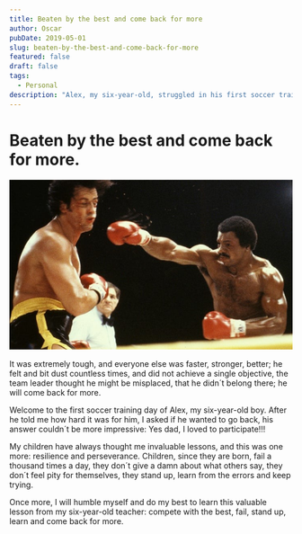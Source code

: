 ```yaml
---
title: Beaten by the best and come back for more
author: Oscar
pubDate: 2019-05-01
slug: beaten-by-the-best-and-come-back-for-more
featured: false
draft: false
tags:
  - Personal
description: "Alex, my six-year-old, struggled in his first soccer training but remained enthusiastic. His resilience taught me to embrace failure and persist. Once again, I'm learning from my young teacher."
---
```


# Beaten by the best and come back for more.

![Beaten by the best](https://github.com/OscarValerock/OscarValerock/blob/main/src/content/blog/beaten-by-the-best-and-come-back-for-more/Beaten%20by%20the%20best.jpg?raw=true)

It was extremely tough, and everyone else was faster, stronger, better; he felt and bit dust countless times, and did not achieve a single objective, the team leader thought he might be misplaced, that he didn´t belong there; he will come back for more.

Welcome to the first soccer training day of Alex, my six-year-old boy. After he told me how hard it was for him, I asked if he wanted to go back, his answer couldn´t be more impressive: Yes dad, I loved to participate!!!

My children have always thought me invaluable lessons, and this was one more: resilience and perseverance. Children, since they are born, fail a thousand times a day, they don´t give a damn about what others say, they don´t feel pity for themselves, they stand up, learn from the errors and keep trying.

Once more, I will humble myself and do my best to learn this valuable lesson from my six-year-old teacher: compete with the best, fail, stand up, learn and come back for more.